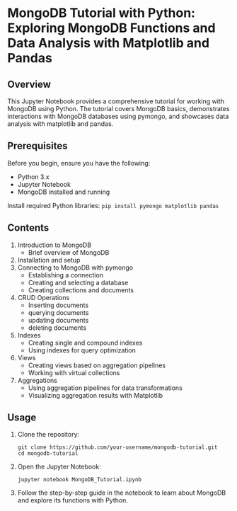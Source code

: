 # MongoDB Tutorial with Python: Exploring MongoDB Functions and Data Analysis with Matplotlib and Pandas

## Overview
This Jupyter Notebook provides a comprehensive tutorial for working with MongoDB using Python. The tutorial covers MongoDB basics, demonstrates interactions with MongoDB databases using pymongo, and showcases data analysis with matplotlib and pandas.

## Prerequisites
Before you begin, ensure you have the following:

- Python 3.x
- Jupyter Notebook
- MongoDB installed and running

Install required Python libraries:
    ```
    pip install pymongo matplotlib pandas
    ```
## Contents
1. Introduction to MongoDB
    - Brief overview of MongoDB
2. Installation and setup
3. Connecting to MongoDB with pymongo
    - Establishing a connection
    - Creating and selecting a database
    - Creating collections and documents
4. CRUD Operations
    - Inserting documents
    - querying documents
    - updating documents
    - deleting documents
5. Indexes
    - Creating single and compound indexes
    - Using indexes for query optimization   
6. Views
    - Creating views based on aggregation pipelines
    - Working with virtual collections      
7. Aggregations
    - Using aggregation pipelines for data transformations
    - Visualizing aggregation results with Matplotlib


## Usage
1. Clone the repository:
    ```
    git clone https://github.com/your-username/mongodb-tutorial.git
    cd mongodb-tutorial
    ```
2. Open the Jupyter Notebook:
    ```
    jupyter notebook MongoDB_Tutorial.ipynb
    ```
3. Follow the step-by-step guide in the notebook to learn about MongoDB and explore its functions with Python.
